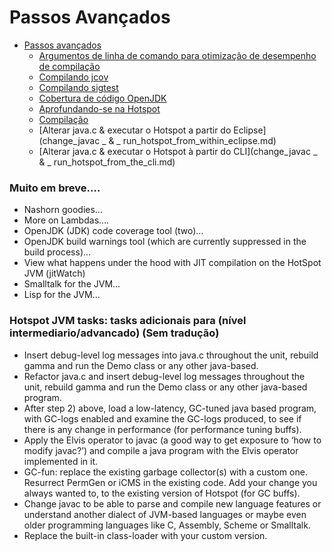 # Passos Avançados


* [Passos avançados](advanced_steps.md)
    * [Argumentos de linha de comando para otimização de desempenho de compilação](command-line_arguments_for_build_performance_optimisation.md)
    * [Compilando jcov](building_jcov.md)
    * [Compilando sigtest](building_sigtest.md)
    * [Cobertura de código OpenJDK](openjdk_code_coverage.md)
    * [Aprofundando-se na Hotspot](deep-dive_hotspot_stuff.md)
    * [Compilação](compilador_stuff.md)
    * [Alterar java.c & executar o Hotspot a partir do Eclipse](change_javac _ & _ run_hotspot_from_within_eclipse.md)
    * [Alterar java.c & executar o Hotspot à partir do CLI](change_javac _ & _ run_hotspot_from_the_cli.md)
   
### Muito em breve.…

* Nashorn goodies…
* More on Lambdas….
* OpenJDK (JDK) code coverage tool (two)…
* OpenJDK build warnings tool (which are currently suppressed in the build process)...
* View what happens under the hood with JIT compilation on the HotSpot JVM (jitWatch)
* Smalltalk for the JVM...
* Lisp for the JVM…


### Hotspot JVM tasks: tasks adicionais para (nível intermediario/advancado) (Sem tradução)

*  Insert debug-level log messages into java.c throughout the unit, rebuild gamma and run the Demo class or any other java-based.
*  Refactor java.c and insert debug-level log messages throughout the unit, rebuild gamma and run the Demo class or any other java-based program.
*  After step 2) above, load a low-latency, GC-tuned java based program, with GC-logs enabled and examine the GC-logs produced, to see if there is any change in performance (for performance tuning buffs).
*  Apply the Elvis operator to javac (a good way to get exposure to ‘how to modify javac?’) and compile a java program with the Elvis operator implemented in it.
*  GC-fun: replace the existing garbage collector(s) with a custom one. Resurrect PermGen or iCMS in the existing code. Add your change you always wanted to, to the existing version of Hotspot (for GC buffs).
*  Change javac to be able to parse and compile new language features or understand another dialect of JVM-based languages or maybe even older programming languages like C, Assembly, Scheme or Smalltalk.
*  Replace the built-in class-loader with your custom version.